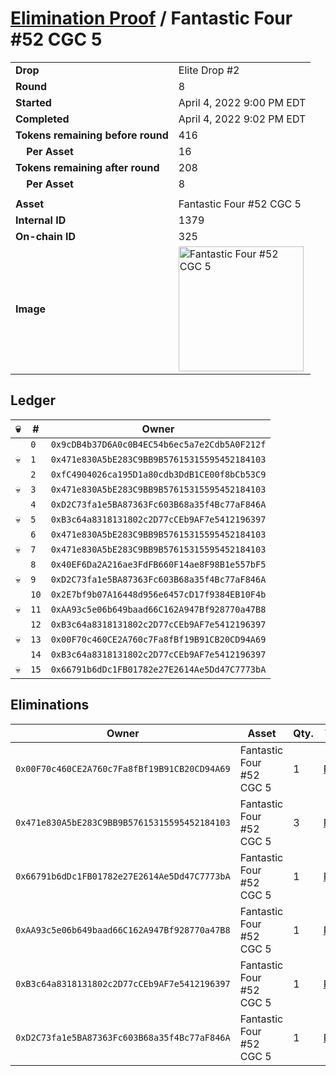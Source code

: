 # [Elimination Proof](./readme.md) / Fantastic Four #52 CGC 5

|||
|---|---|
| **Drop** | Elite Drop #2 |
| **Round** | 8 |
| **Started** | April 4, 2022 9:00 PM EDT |
| **Completed** | April 4, 2022 9:02 PM EDT |
| **Tokens remaining before round** | 416 |
| **&nbsp;&nbsp;&nbsp;&nbsp;Per Asset** | 16 |
| **Tokens remaining after round** | 208 |
| **&nbsp;&nbsp;&nbsp;&nbsp;Per Asset** | 8 |
| | |
| **Asset** | Fantastic Four #52 CGC 5 |
| **Internal ID** | 1379 |
| **On-chain ID** | 325 |
| **Image** | <img src="https://tcdn.blokpax.com/95e5eeed-5f0b-4557-998c-e8ec96fa26dc/9a8e7e9e80a743c35490618a92e13c949471e0ce97c20dfffaf9417b43e448c8.png" height="200" alt="Fantastic Four #52 CGC 5" /> |

## Ledger

| 💀 | # | Owner |
| --- | --- | --- |
|  | `0` | `0x9cDB4b37D6A0c0B4EC54b6ec5a7e2Cdb5A0F212f` |
| 💀 | `1` | `0x471e830A5bE283C9BB9B57615315595452184103` |
|  | `2` | `0xfC4904026ca195D1a80cdb3DdB1CE00f8bCb53C9` |
| 💀 | `3` | `0x471e830A5bE283C9BB9B57615315595452184103` |
|  | `4` | `0xD2C73fa1e5BA87363Fc603B68a35f4Bc77aF846A` |
| 💀 | `5` | `0xB3c64a8318131802c2D77cCEb9AF7e5412196397` |
|  | `6` | `0x471e830A5bE283C9BB9B57615315595452184103` |
| 💀 | `7` | `0x471e830A5bE283C9BB9B57615315595452184103` |
|  | `8` | `0x40EF6Da2A216ae3FdFB660F14ae8F98B1e557bF5` |
| 💀 | `9` | `0xD2C73fa1e5BA87363Fc603B68a35f4Bc77aF846A` |
|  | `10` | `0x2E7bf9b07A16448d956e6457cD17f9384EB10F4b` |
| 💀 | `11` | `0xAA93c5e06b649baad66C162A947Bf928770a47B8` |
|  | `12` | `0xB3c64a8318131802c2D77cCEb9AF7e5412196397` |
| 💀 | `13` | `0x00F70c460CE2A760c7Fa8fBf19B91CB20CD94A69` |
|  | `14` | `0xB3c64a8318131802c2D77cCEb9AF7e5412196397` |
| 💀 | `15` | `0x66791b6dDc1FB01782e27E2614Ae5Dd47C7773bA` |


## Eliminations

| Owner | Asset | Qty. | Transaction |
| --- | --- | --- | --- |
| `0x00F70c460CE2A760c7Fa8fBf19B91CB20CD94A69` | Fantastic Four #52 CGC 5 | 1 | [Polygonscan](https://polygonscan.com/tx/0x0a76bbdcb4a675b483a4420739e5bfa352cd32653e3014eebc52e8742ce4276e) |
| `0x471e830A5bE283C9BB9B57615315595452184103` | Fantastic Four #52 CGC 5 | 3 | [Polygonscan](https://polygonscan.com/tx/0xc477bfb6707850b1a1375eed6e0b8b16c38f9a056c8098a9459d639a22dcf547) |
| `0x66791b6dDc1FB01782e27E2614Ae5Dd47C7773bA` | Fantastic Four #52 CGC 5 | 1 | [Polygonscan](https://polygonscan.com/tx/0x8f8e9c6a2cb0de94749a06fe05fd976638ab4deb95bf3ef6b1fa0395809de61d) |
| `0xAA93c5e06b649baad66C162A947Bf928770a47B8` | Fantastic Four #52 CGC 5 | 1 | [Polygonscan](https://polygonscan.com/tx/0x282d898faa150944c22a0151b2ec229c9b4f871826212de13f44feee311cd98c) |
| `0xB3c64a8318131802c2D77cCEb9AF7e5412196397` | Fantastic Four #52 CGC 5 | 1 | [Polygonscan](https://polygonscan.com/tx/0x3fbb3bc0c64ea3c1aa21faa6516fdce4009c42a34d60f975e3d731fb10ed142b) |
| `0xD2C73fa1e5BA87363Fc603B68a35f4Bc77aF846A` | Fantastic Four #52 CGC 5 | 1 | [Polygonscan](https://polygonscan.com/tx/0x61d90986604c4c8e318ce46e662d5df07e525406ce8a8e0a4f24ecc1cf75ed75) |
